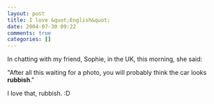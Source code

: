```yaml
---
layout: post
title: I love &quot;English&quot;
date: 2004-07-30 09:22
comments: true
categories: []
---
```

In chatting with my friend, Sophie, in the UK, this morning, she said:

"After all this waiting for a photo, you will probably think the car looks <strong>rubbish</strong>."

I love that, rubbish. :D
